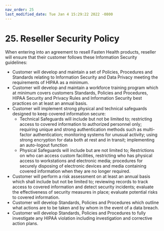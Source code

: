 ```yaml
---
nav_order: 25
last_modified_date: Tue Jan 4 15:29:22 2022 -0800
---
```

# 25. Reseller Security Policy

When entering into an agreement to resell Fasten Health products, reseller will ensure that their customer follows these Information Security guidelines:

* Customer will develop and maintain a set of Policies, Procedures and Standards relating to Information Security and Data Privacy meeting the requirements of HIPAA as a minimum.
* Customer will develop and maintain a workforce training program which at minimum covers customers Standards, Policies and Procedures, HIPAA Security and Privacy Rules and Information Security best practices on at least an annual basis.
* Customer will implement strong physical and technical safeguards designed to keep covered information secure:
  * Technical Safeguards will include but not be limited to; restricting access to covered information to authorized personnel only; requiring unique and strong authentication methods such as multi-factor authentication; monitoring systems for unusual activity; using strong encryption for data both at rest and in transit; implementing an auto-logout function
  * Physical Safeguards will include but are not limited to; Restrictions on who can access custom facilities, restricting who has physical access to workstations and electronic media; procedures for securely disposing of electronic devices and media containing covered information when they are no longer required.
* Customer will perform a risk assessment on at least an annual basis which shall include but not be limited to; reviewing records to track access to covered information and detect security incidents; evaluate the effectiveness of security measures in place; evaluate potential risks to covered information.
* Customer will develop Standards, Policies and Procedures which outline what actions are to be taken and by whom in the event of a data breach. 
* Customer will develop Standards, Policies and Procedures to fully investigate any HIPAA violation including investigation and corrective action plans. 

